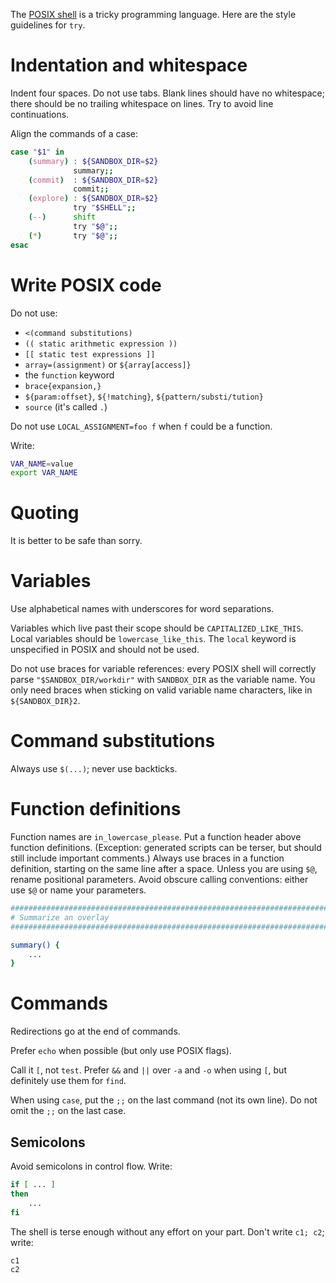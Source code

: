 The [POSIX
shell](https://pubs.opengroup.org/onlinepubs/9699919799/idx/shell.html)
is a tricky programming language. Here are the style guidelines for
`try`.

# Indentation and whitespace

Indent four spaces. Do not use tabs. Blank lines should have no
whitespace; there should be no trailing whitespace on lines. Try to
avoid line continuations.

Align the commands of a case:

```sh
case "$1" in
    (summary) : ${SANDBOX_DIR=$2}
              summary;;
    (commit)  : ${SANDBOX_DIR=$2}
              commit;;
    (explore) : ${SANDBOX_DIR=$2}
              try "$SHELL";;
    (--)      shift
              try "$@";;
    (*)       try "$@";;
esac
```

# Write POSIX code

Do not use:

  - `<(command substitutions)`
  - `(( static arithmetic expression ))`
  - `[[ static test expressions ]]`
  - `array=(assignment)` or `${array[access]}`
  - the `function` keyword
  - `brace{expansion,}`
  - `${param:offset}`, `${!matching}`, `${pattern/substi/tution}`
  - `source` (it's called `.`)
  
Do not use `LOCAL_ASSIGNMENT=foo f` when `f` could be a function.

Write:

```sh
VAR_NAME=value
export VAR_NAME
```

# Quoting

It is better to be safe than sorry.

# Variables

Use alphabetical names with underscores for word separations.

Variables which live past their scope should be `CAPITALIZED_LIKE_THIS`. Local
variables should be `lowercase_like_this`. The `local` keyword is unspecified in
POSIX and should not be used.

Do not use braces for variable references: every POSIX shell will
correctly parse `"$SANDBOX_DIR/workdir"` with `SANDBOX_DIR` as the
variable name. You only need braces when sticking on valid variable
name characters, like in `${SANDBOX_DIR}2`.

# Command substitutions

Always use `$(...)`; never use backticks.

# Function definitions

Function names are `in_lowercase_please`. Put a function header above
function definitions. (Exception: generated scripts can be terser, but
should still include important comments.) Always use braces in a
function definition, starting on the same line after a space. Unless
you are using `$@`, rename positional parameters. Avoid obscure
calling conventions: either use `$@` or name your parameters.

```sh
################################################################################
# Summarize an overlay
################################################################################

summary() {
    ...
}
```

# Commands

Redirections go at the end of commands.

Prefer `echo` when possible (but only use POSIX flags).

Call it `[`, not `test`. Prefer `&&` and `||` over `-a` and `-o` when
using `[`, but definitely use them for `find`.

When using `case`, put the `;;` on the last command (not its own
line). Do not omit the `;;` on the last case.

## Semicolons

Avoid semicolons in control flow. Write:

```sh
if [ ... ]
then
    ...
fi
```

The shell is terse enough without any effort on your part. Don't write
`c1; c2`; write:

```sh
c1
c2
```
